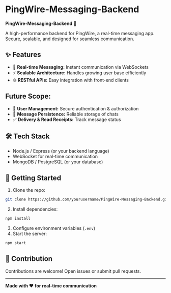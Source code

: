 # PingWire-Messaging-Backend

**PingWire-Messaging-Backend** 🚀

A high-performance backend for PingWire, a real-time messaging app. Secure, scalable, and designed for seamless communication.

## ✨ Features

* 💬 **Real-time Messaging:** Instant communication via WebSockets
* ⚡ **Scalable Architecture:** Handles growing user base efficiently
* 🌐 **RESTful APIs:** Easy integration with front-end clients

## Future Scope:
* 🔐 **User Management:** Secure authentication & authorization
* 💾 **Message Persistence:** Reliable storage of chats
* ✅ **Delivery & Read Receipts:** Track message status

## 🛠 Tech Stack

* Node.js / Express (or your backend language)
* WebSocket for real-time communication
* MongoDB / PostgreSQL (or your database)

## 🚀 Getting Started

1. Clone the repo:

```bash
git clone https://github.com/yourusername/PingWire-Messaging-Backend.git
```

2. Install dependencies:

```bash
npm install
```

3. Configure environment variables (`.env`)
4. Start the server:

```bash
npm start
```

## 🤝 Contribution

Contributions are welcome! Open issues or submit pull requests.

---

**Made with ❤️ for real-time communication**
